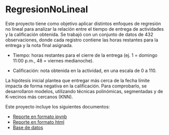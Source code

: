 # RegresionNoLineal
Este proyecto tiene como objetivo aplicar distintos enfoques de regresión no lineal para analizar la relación entre el tiempo de entrega de actividades y la calificación obtenida. Se trabajó con un conjunto de datos de 432 observaciones, donde cada registro contiene las horas restantes para la entrega y la nota final asignada.
* Tiempo: horas restantes para el cierre de la entrega (ej. 1 = domingo 11:00 p.m., 48 = viernes medianoche).

* Calificación: nota obtenida en la actividad, en una escala de 0 a 110.

La hipótesis inicial plantea que entregar más cerca de la fecha límite impacta de forma negativa en la calificación. Para comprobarlo, se desarrollaron modelos, utilizando técnicas polinómicas, segmentadas y de K-vecinos más cercanos (KNN).

Este proyecto incluye los siguientes documentos:
* [Reporte en formato ipynb](A1.6_645700(2).ipynb)
* [Reporte en formato html](A1.6_645700(2).html)
* [Base de datos](TiempodeEntrega.csv)
